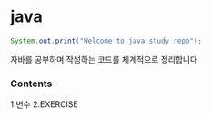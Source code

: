 # java

```java
System.out.print("Welcome to java study repo");
```

 자바를 공부하며 작성하는 코드를 체계적으로 정리합니다
 
 
 ### Contents
  1.변수
  2.EXERCISE
 
